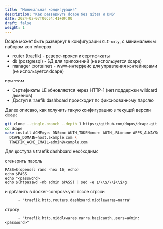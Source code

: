 ```yaml
---
title: "Минимальная конфигурация"
description: "Как развернуть dcape без gitea и DNS"
date: 2024-02-07T00:34:41+09:00
draft: false
weight: 1
---
```


Dcape может быть развернут в конфигурации `CLI-only`, с минимальным набором контейнеров

* router (traefik) - реверс-прокси и сертификаты
* db (postgresql) - БД для приложений (не используется dcape)
* manager (portainer) - www-интерфейс для управления контейнерами (не используется dcape)

при этом

* Сертификаты LE обновляются через HTTP-1 (нет поддержки wildcard доменов)
* Доступ в traefik dashboard происходит по фиксированному паролю

Далее описано, как получить такую конфигурацию в текущей версии dcape


```bash
git clone --single-branch --depth 1 https://github.com/dopos/dcape.git
cd dcape
make install ACME=yes DNS=no AUTH_TOKEN=none AUTH_URL=none APPS_ALWAYS=manager \
  DCAPE_DOMAIN=host.example.com \
  TRAEFIK_ACME_EMAIL=admin@example.com
```

Для доступа в traefik dashboard необходимо

сгенерить пароль

```
PASS=$(openssl rand -hex 16; echo)
echo $PASS
echo "<password>
echo $(htpasswd -nb admin $PASS) | sed -e s/\\$/\\$\\$/g
```

и добавить в docker-compose.yml после строки
```
      - "traefik.http.routers.dashboard.middlewares=narra"
```
строку
```
      - "traefik.http.middlewares.narra.basicauth.users=admin:<password>"
```
